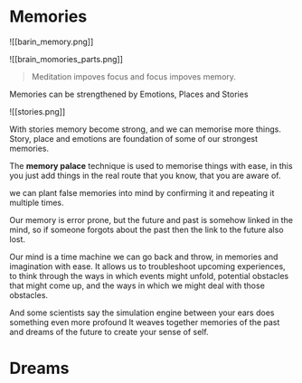 # Memories

![[barin_memory.png]]

![[brain_momories_parts.png]]

> Meditation impoves focus and focus impoves memory.

Memories can be strengthened by Emotions, Places and Stories

![[stories.png]]

With stories memory become strong, and we can memorise more things. 
Story, place and emotions are foundation of some of our strongest memories.

The **memory palace** technique is used to memorise things with ease, in this you just add things in the real route that you know, that you are aware of.

we can plant false memories into mind by confirming it and repeating it multiple times.

Our memory is error prone, but the future and past is somehow linked in the mind, so if someone forgots about the past then the link to the future also lost.

Our mind is a time machine we can go back and throw, in memories and imagination with ease. 
It allows us to troubleshoot upcoming experiences, to think through the ways in which events might unfold, potential obstacles that might come up, and the ways in which we might deal with those obstacles. 

And some scientists say the simulation engine between your ears does something even more profound It weaves together memories of the past and dreams of the future to create your sense of self.

# Dreams
